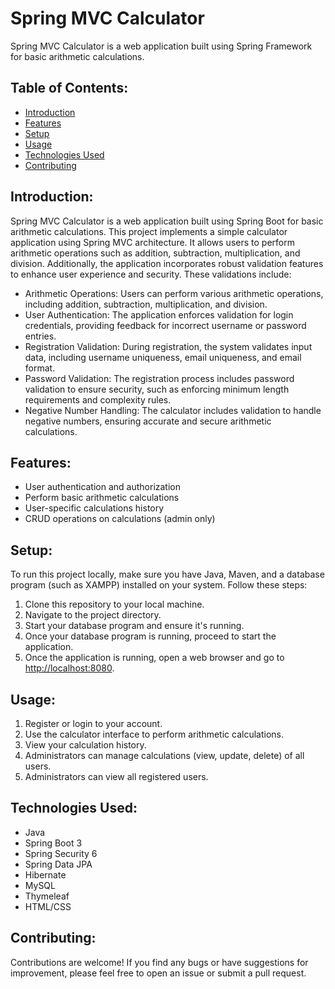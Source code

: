 <!DOCTYPE html>
<html lang="en">
<body>
<h1>Spring MVC Calculator</h1>
<p>Spring MVC Calculator is a web application built using Spring Framework for basic arithmetic calculations.</p>

<h2>Table of Contents:</h2>
<ul>
    <li><a href="#introduction">Introduction</a></li>
    <li><a href="#features">Features</a></li>
    <li><a href="#setup">Setup</a></li>
    <li><a href="#usage">Usage</a></li>
    <li><a href="#technologies">Technologies Used</a></li>
    <li><a href="#contributing">Contributing</a></li>
</ul>

<h2 id="introduction">Introduction:</h2>
<p>Spring MVC Calculator is a web application built using Spring Boot for basic arithmetic calculations. This project implements a simple calculator application using Spring MVC architecture. It allows users to perform arithmetic operations such as addition, subtraction, multiplication, and division. Additionally, the application incorporates robust validation features to enhance user experience and security. These validations include:</p>
<ul>
    <li>Arithmetic Operations: Users can perform various arithmetic operations, including addition, subtraction, multiplication, and division.</li>
    <li>User Authentication: The application enforces validation for login credentials, providing feedback for incorrect username or password entries.</li>
    <li>Registration Validation: During registration, the system validates input data, including username uniqueness, email uniqueness, and email format.</li>
    <li>Password Validation: The registration process includes password validation to ensure security, such as enforcing minimum length requirements and complexity rules.</li>
    <li>Negative Number Handling: The calculator includes validation to handle negative numbers, ensuring accurate and secure arithmetic calculations.</li>
</ul>

<h2 id="features">Features:</h2>
<ul>
    <li>User authentication and authorization</li>
    <li>Perform basic arithmetic calculations</li>
    <li>User-specific calculations history</li>
    <li>CRUD operations on calculations (admin only)</li>
</ul>

<h2 id="setup">Setup:</h2>
<p>To run this project locally, make sure you have Java, Maven, and a database program (such as XAMPP) installed on your system. Follow these steps:</p>
<ol>
    <li>Clone this repository to your local machine.</li>
    <li>Navigate to the project directory.</li>
    <li>Start your database program and ensure it's running.</li>
    <li>Once your database program is running, proceed to start the application.</li>
    <li>Once the application is running, open a web browser and go to <a href="http://localhost:8080">http://localhost:8080</a>.</li>
</ol>

<h2 id="usage">Usage:</h2>
<ol>
    <li>Register or login to your account.</li>
    <li>Use the calculator interface to perform arithmetic calculations.</li>
    <li>View your calculation history.</li>
    <li>Administrators can manage calculations (view, update, delete) of all users.</li>
    <li>Administrators can view all registered users.</li>
</ol>


<h2 id="technologies">Technologies Used:</h2>
<ul>
    <li>Java</li>
    <li>Spring Boot 3</li>
    <li>Spring Security 6</li>
    <li>Spring Data JPA</li>
    <li>Hibernate</li>
    <li>MySQL</li>
    <li>Thymeleaf</li>
    <li>HTML/CSS</li>
</ul>

<h2 id="contributing">Contributing:</h2>
<p>Contributions are welcome! If you find any bugs or have suggestions for improvement, please feel free to open an issue or submit a pull request.</p>
</body>
</html>
